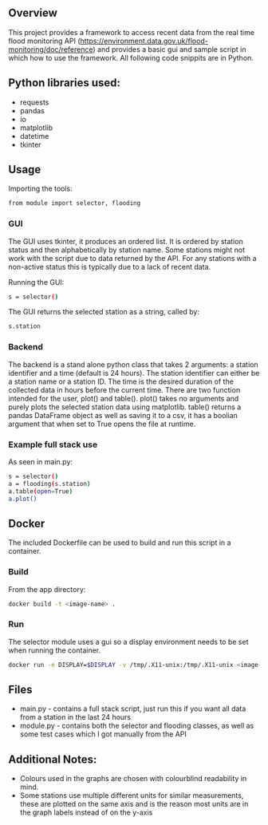 ## Overview
This project provides a framework to access recent data from the real time flood monitoring API (https://environment.data.gov.uk/flood-monitoring/doc/reference) and provides a basic gui and sample script in which how to use the framework.
All following code snippits are in Python.

## Python libraries used:
- requests
- pandas
- io
- matplotlib
- datetime
- tkinter

## Usage
Importing the tools:
```bash
from module import selector, flooding
```
### GUI
The GUI uses tkinter, it produces an ordered list.
It is ordered by station status and then alphabetically by station name.
Some stations might not work with the script due to data returned by the API. For any stations with a non-active status this is typically due to a lack of recent data.

Running the GUI:
```bash
s = selector()
```
The GUI returns the selected station as a string, called by:
```bash
s.station
```

### Backend
The backend is a stand alone python class that takes 2 arguments: a station identifier and a time (default is 24 hours). The station identifier can either be a station name or a station ID. The time is the desired duration of the collected data in hours before the current time.
There are two function intended for the user, plot() and table(). plot() takes no arguments and purely plots the selected station data using matplotlib. table() returns a pandas DataFrame object as well as saving it to a csv, it has a boolian argument that when set to True opens the file at runtime.

### Example full stack use
As seen in main.py:
```bash
s = selector()
a = flooding(s.station)
a.table(open=True)
a.plot()
```

## Docker
The included Dockerfile can be used to build and run this script in a container.

### Build
From the app directory:
```bash
docker build -t <image-name> .
```

### Run
The selector module uses a gui so a display environment needs to be set when running the container.
```bash
docker run -e DISPLAY=$DISPLAY -v /tmp/.X11-unix:/tmp/.X11-unix <image-name>
```

## Files
- main.py - contains a full stack script, just run this if you want all data from a station in the last 24 hours
- module.py - contains both the selector and flooding classes, as well as some test cases which I got manually from the API

## Additional Notes:
- Colours used in the graphs are chosen with colourblind readability in mind.
- Some stations use multiple different units for similar measurements, these are plotted on the same axis and is the reason most units are in the graph labels instead of on the y-axis